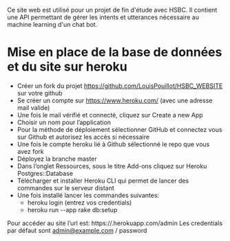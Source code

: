 Ce site web est utilisé pour un projet de fin d'étude avec HSBC.
Il contient une API permettant de gérer les intents et utterances nécessaire au machine learning d'un chat bot.


# Mise en place de la base de données et du site sur heroku

* Créer un fork du projet https://github.com/LouisPouillot/HSBC_WEBSITE sur votre github
* Se créer un compte sur https://www.heroku.com/ (avec une adresse mail valide)
* Une fois le mail vérifié et connecté, cliquez sur Create a new App
* Choisir un nom pour l’application
* Pour la méthode de déploiement sélectionner GitHub et connectez vous sur Github et autorisez les accès si nécessaire
* Une fois le compte heroku lié à Github sélectionné le repo que vous avez fork
* Déployez la branche master
* Dans l’onglet Ressources, sous le titre Add-ons cliquez sur Heroku Postgres::Database
* Télécharger et installer Heroku CLI qui permet de lancer des commandes sur le serveur distant
* Une fois installé lancer les commandes suivantes:
	* heroku login (entrez vos credentials)
	* heroku run --app <app-name> rake db:setup

Pour accéder au site l’url est: https://<app-name>.herokuapp.com/admin
Les credentials par défaut sont admin@example.com / password
